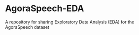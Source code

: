 # AgoraSpeech-EDA
A repository for sharing Exploratory Data Analysis (EDA) for the AgoraSpeech dataset
